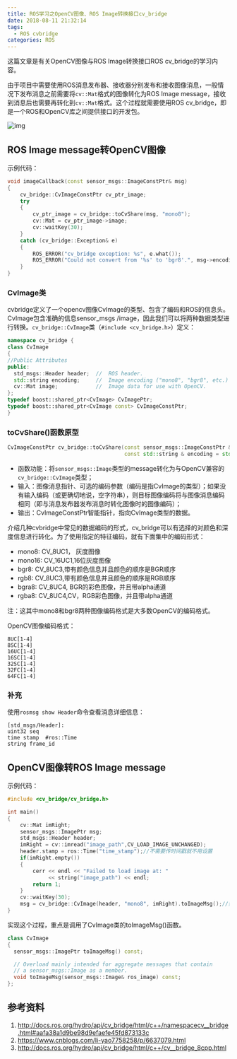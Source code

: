 ```yaml
---
title: ROS学习之OpenCV图像、ROS Image转换接口cv_bridge
date: 2018-08-11 21:32:14
tags:
  - ROS cvbridge
categories: ROS
---
```


这篇文章是有关OpenCV图像与ROS Image转换接口ROS cv_bridge的学习内容。

<!--more--->

由于项目中需要使用ROS消息发布器、接收器分别发布和接收图像消息，一般情况下发布消息之前需要将`cv::Mat`格式的图像转化为ROS Image message，接收到消息后也需要再转化到`cv::Mat`格式。这个过程就需要使用ROS cv_bridge，即是一个ROS和OpenCV库之间提供接口的开发包。

![img](https://images2015.cnblogs.com/blog/976394/201703/976394-20170329110339701-1788396407.png)



## ROS Image message转OpenCV图像

示例代码：

~~~c++
void imageCallback(const sensor_msgs::ImageConstPtr& msg)
{
    cv_bridge::CvImageConstPtr cv_ptr_image;
    try
    {
        cv_ptr_image = cv_bridge::toCvShare(msg, "mono8");
        cv::Mat = cv_ptr_image->image;
        cv::waitKey(30);
    }
    catch (cv_bridge::Exception& e)
    {
        ROS_ERROR("cv_bridge exception: %s", e.what());
        ROS_ERROR("Could not convert from '%s' to 'bgr8'.", msg->encoding.c_str());
    }
}
~~~

### CvImage类

cvbridge定义了一个opencv图像CvImage的类型、包含了编码和ROS的信息头。CvImage包含准确的信息sensor_msgs /image，因此我们可以将两种数据类型进行转换。`cv_bridge::CvImage`类（`#include <cv_bridge.h>`）定义：

```c++
namespace cv_bridge {
class CvImage
{
//Public Attributes
public:
  std_msgs::Header header;	// 	ROS header. 
  std::string encoding;		//	Image encoding ("mono8", "bgr8", etc.)
  cv::Mat image;			// 	Image data for use with OpenCV. 
};
typedef boost::shared_ptr<CvImage> CvImagePtr;
typedef boost::shared_ptr<CvImage const> CvImageConstPtr;
}
```

### toCvShare()函数原型

~~~c++
CvImageConstPtr cv_bridge::toCvShare(const sensor_msgs::ImageConstPtr & source,
									 const std::string & encoding = std::string()) 	
~~~

- 函数功能：将`sensor_msgs::Image`类型的message转化为与OpenCV兼容的`cv_bridge::CvImage`类型；
- 输入：图像消息指针、可选的编码参数（编码是指CvImage的类型）；如果没有输入编码（或更确切地说，空字符串），则目标图像编码将与图像消息编码相同（即与消息发布器发布消息时转化图像时的图像编码）；
- 输出：CvImageConstPtr智能指针，指向CvImage类型的数据。

介绍几种cvbridge中常见的数据编码的形式，cv_bridge可以有选择的对颜色和深度信息进行转化。为了使用指定的特征编码，就有下面集中的编码形式：

- mono8:  CV_8UC1， 灰度图像
- mono16: CV_16UC1,16位灰度图像
- bgr8: CV_8UC3,带有颜色信息并且颜色的顺序是BGR顺序
- rgb8: CV_8UC3,带有颜色信息并且颜色的顺序是RGB顺序
- bgra8: CV_8UC4, BGR的彩色图像，并且带alpha通道
- rgba8: CV_8UC4,CV，RGB彩色图像，并且带alpha通道

注：这其中mono8和bgr8两种图像编码格式是大多数OpenCV的编码格式。

OpenCV图像编码格式：

```
8UC[1-4]
8SC[1-4]
16UC[1-4]
16SC[1-4]
32SC[1-4]
32FC[1-4]
64FC[1-4]
```

### 补充

使用`rosmsg show Header`命令查看消息详细信息：

~~~shell
[std_msgs/Header]:
uint32 seq
time stamp  #ros::Time
string frame_id 
~~~

## OpenCV图像转ROS Image message

示例代码：

```c++
#include <cv_bridge/cv_bridge.h>

int main()
{
    cv::Mat imRight;
    sensor_msgs::ImagePtr msg;
  	std_msgs::Header header;
	imRight = cv::imread("image_path",CV_LOAD_IMAGE_UNCHANGED);
    header.stamp = ros::Time("time_stamp");//不需要传时间戳就不用设置
    if(imRight.empty())
    {
        cerr << endl << "Failed to load image at: "
             << string("image_path") << endl;
        return 1;
    }
    cv::waitKey(30);
    msg = cv_bridge::CvImage(header, "mono8", imRight).toImageMsg();//如果不需要传时间戳，第一参数可以为std_msgs::Header()
}
```

实现这个过程，重点是调用了CvImage类的toImageMsg()函数。

~~~c++
class CvImage
{
  sensor_msgs::ImagePtr toImageMsg() const;

  // Overload mainly intended for aggregate messages that contain
  // a sensor_msgs::Image as a member.
  void toImageMsg(sensor_msgs::Image& ros_image) const;
};
~~~



## 参考资料

1. http://docs.ros.org/hydro/api/cv_bridge/html/c++/namespacecv__bridge.html#aafa38a1d9be98d9efaefe45fd873133c
2. https://www.cnblogs.com/li-yao7758258/p/6637079.html
3. http://docs.ros.org/hydro/api/cv_bridge/html/c++/cv__bridge_8cpp.html